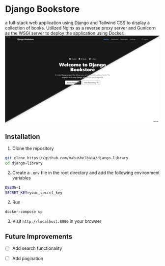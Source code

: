 # Django Bookstore
a full-stack web application using Django and Tailwind CSS to display a collection of books. Utilized Nginx as a reverse proxy server and Gunicorn as the WSGI server to deploy the application using Docker.
![Bookstore Image](/merged_image.png)
## Installation
1. Clone the repository
```bash
git clone https://github.com/mabushelbaia/django-library
cd django-library
```
2. Create a `.env` file in the root directory and add the following environment variables
```bash
DEBUG=1
SECRET_KEY=your_secret_key
```
2. Run 
```bash
docker-compose up
```
3. Visit `http://localhost:8000` in your browser

## Future Improvements
- [ ] Add search functionality
- [ ] Add pagination

 
